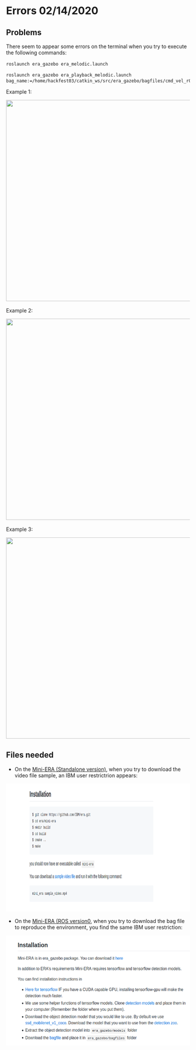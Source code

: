 # Errors 02/14/2020

## Problems
There seem to appear some errors on the terminal when you try to execute the following commands:
```
roslaunch era_gazebo era_melodic.launch
```
```
roslaunch era_gazebo era_playback_melodic.launch bag_name:=/home/hackfest03/catkin_ws/src/era_gazebo/bagfiles/cmd_vel_r0.bag
```

Example 1:
<p align="center">
  <img width="900" height="550" src="https://github.com/dcallega/First-steps-in-ERA/tree/master/ERA_func/Results/Troubleshooting/error_1_basic.png">
</p>


Example 2:
<p align="center">
  <img width="900" height="550" src="https://github.com/dcallega/First-steps-in-ERA/tree/master/ERA_func/Results/Troubleshooting/error_1_bag.png">
</p>

Example 3:
<p align="center">
  <img width="900" height="550" src="https://github.com/dcallega/First-steps-in-ERA/tree/master/ERA_func/Results/Troubleshooting/error_2_bag.png">
</p>

## Files needed
* On the [Mini-ERA (Standalone version)](https://github.com/IBM/era/wiki/Mini-ERA-(STANDALONE)), when you try to download the video file sample, an IBM user restrictrion appears:
<p align="center">
  <img width="750" height="350" src="./file_needed.png">
</p>

* On the [Mini-ERA (ROS version0](https://github.com/IBM/era/wiki/Mini-ERA-(ROS-VERSION)), when you try to download the bag file to reproduce the environment, you find the same IBM user restriction:
<p align="center">
  <img width="750" height="300" src="./file_needed_2.png">
</p>
